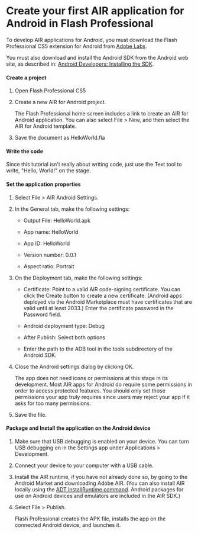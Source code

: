 # Create your first AIR application for Android in Flash Professional

To develop AIR applications for Android, you must download the Flash
Professional CS5 extension for Android from [Adobe Labs](http://labs.adobe.com).

You must also download and install the Android SDK from the Android web site, as
described in:
[Android Developers: Installing the SDK](http://developer.android.com/sdk/installing.html).

#### Create a project

1.  Open Flash Professional CS5

2.  Create a new AIR for Android project.

    The Flash Professional home screen includes a link to create an AIR for
    Android application. You can also select File \> New, and then select the
    AIR for Android template.

3.  Save the document as HelloWorld.fla

#### Write the code

Since this tutorial isn't really about writing code, just use the Text tool to
write, "Hello, World!" on the stage.

#### Set the application properties

1.  Select File \> AIR Android Settings.

2.  In the General tab, make the following settings:

    - Output File: HelloWorld.apk

    - App name: HelloWorld

    - App ID: HelloWorld

    - Version number: 0.0.1

    - Aspect ratio: Portrait

3.  On the Deployment tab, make the following settings:

    - Certificate: Point to a valid AIR code-signing certificate. You can click
      the Create button to create a new certificate. (Android apps deployed via
      the Android Marketplace must have certificates that are valid until at
      least 2033.) Enter the certificate password in the Password field.

    - Android deployment type: Debug

    - After Publish: Select both options

    - Enter the path to the ADB tool in the tools subdirectory of the Android
      SDK.

4.  Close the Android settings dialog by clicking OK.

    The app does not need icons or permissions at this stage in its development.
    Most AIR apps for Android do require some permissions in order to access
    protected features. You should only set those permissions your app truly
    requires since users may reject your app if it asks for too many
    permissions.

5.  Save the file.

#### Package and Install the application on the Android device

1.  Make sure that USB debugging is enabled on your device. You can turn USB
    debugging on in the Settings app under Applications \> Development.

2.  Connect your device to your computer with a USB cable.

3.  Install the AIR runtime, if you have not already done so, by going to the
    Android Market and downloading Adobe AIR. (You can also install AIR locally
    using the
    [ADT installRuntime command](WS901d38e593cd1bac1e63e3d128fc240122-7ff6.html).
    Android packages for use on Android devices and emulators are included in
    the AIR SDK.)

4.  Select File \> Publish.

    Flash Professional creates the APK file, installs the app on the connected
    Android device, and launches it.
